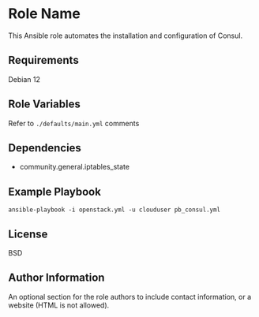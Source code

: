 Role Name
=========

This Ansible role automates the installation and configuration of Consul.

Requirements
------------

Debian 12

Role Variables
--------------

Refer to `./defaults/main.yml` comments

Dependencies
------------

- community.general.iptables_state

Example Playbook
----------------

`ansible-playbook -i openstack.yml -u clouduser pb_consul.yml`


License
-------

BSD

Author Information
------------------

An optional section for the role authors to include contact information, or a website (HTML is not allowed).
